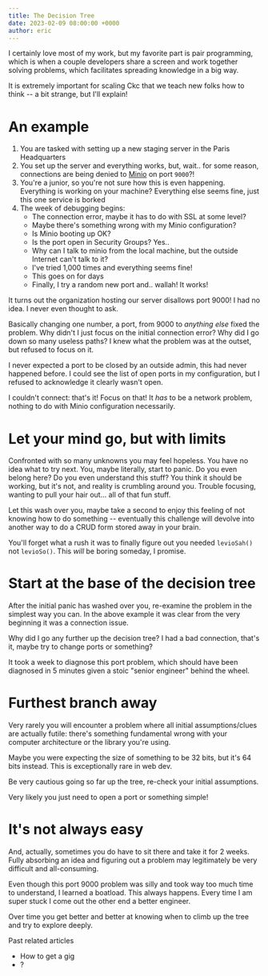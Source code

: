 ```yaml
---
title: The Decision Tree
date: 2023-02-09 08:00:00 +0000
author: eric
---
```


I certainly love most of my work, but my favorite part is pair programming, 
which is when a couple developers share a screen and work together solving 
problems, which facilitates spreading knowledge in a big way. 

It is extremely important for scaling Ckc that we teach new folks how to 
think -- a bit strange, but I'll explain!


<!--more-->



# An example

1. You are tasked with setting up a new staging server in the Paris Headquarters
1. You set up the server and everything works, but, wait.. for some reason, connections are being denied to [Minio](https://min.io/) on port `9000`?!
1. You're a junior, so you're not sure how this is even happening. Everything
    is working on your machine? Everything else seems fine, just this one service is borked
1. The week of debugging begins:
   * The connection error, maybe it has to do with SSL at some level?
   * Maybe there's something wrong with my Minio configuration?
   * Is Minio booting up OK?
   * Is the port open in Security Groups? Yes..
   * Why can I talk to minio from the local machine, but the outside Internet can't talk to it?
   * I've tried 1,000 times and everything seems fine!
   * This goes on for days
   * Finally, I try a random new port and.. wallah! It works!


It turns out the organization hosting our server disallows port 9000! I had no
idea. I never even thought to ask.

Basically changing one number, a port, from 9000 to _anything else_ fixed the problem. Why
didn't I just focus on the initial connection error? Why did I go down so many useless
paths? I knew what the problem was at the outset, but refused to focus on it. 

I never expected a port to be closed by an outside admin, this had never happened 
before. I could see the list of open ports in my configuration, but I refused to acknowledge it clearly
wasn't open.

I couldn't connect: that's it! Focus on that! It _has_ to be a network problem, nothing
to do with Minio configuration necessarily.


# Let your mind go, but with limits

Confronted with so many unknowns you may feel hopeless. You have no idea what 
to try next. You, maybe literally, start to panic. Do you even belong here? Do you
even understand this stuff? You think it should be working, but it's not, and 
reality is crumbling around you. Trouble focusing, wanting to pull your hair 
out... all of that fun stuff.

Let this wash over you, maybe take a second to enjoy this feeling of not knowing
how to do something -- eventually this challenge will devolve into another way to
do a CRUD form stored away in your brain.

You'll forget what a rush it was to finally figure out you needed `levioSah()` not
`levioSo()`. This _will_ be boring someday, I promise.


# Start at the base of the decision tree

After the initial panic has washed over you, re-examine the problem in the simplest
way you can. In the above example it was clear from the very beginning it was a 
connection issue.

Why did I go any further up the decision tree? I had a bad connection, that's it, 
maybe try to change ports or something?

It took a week to diagnose this port problem, which should have been diagnosed
in 5 minutes given a stoic "senior engineer" behind the wheel.


# Furthest branch away

Very rarely you will encounter a problem where all initial assumptions/clues are actually
futile: there's something fundamental wrong with your computer architecture
or the library you're using. 

Maybe you were expecting the size of something to be 32 bits, but
it's 64 bits instead. This is exceptionally rare in web dev.

Be very cautious going so far up the tree, re-check your initial assumptions.

Very likely you just need to open a port or something simple!


# It's not always easy

And, actually, sometimes you do have to sit there and take it for 2 weeks. Fully
absorbing an idea and figuring out a problem may legitimately be very difficult
and all-consuming.

Even though this port 9000 problem was silly and took way too much time to understand,
I learned a boatload. This always happens. Every time I am super stuck I come out
the other end a better engineer.

Over time you get better and better at knowing when to climb up the tree and try 
to explore deeply.








Past related articles
   - How to get a gig
   - ?
